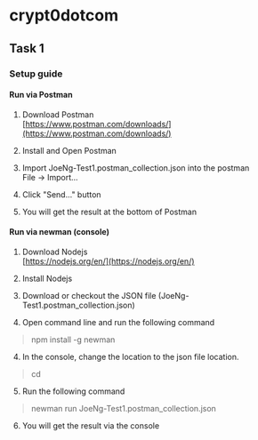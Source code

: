 # crypt0dotcom


## Task 1  
### Setup guide  
#### Run via Postman  
1. Download Postman  
[https://www.postman.com/downloads/](https://www.postman.com/downloads/)  

2. Install and Open Postman  
3. Import JoeNg-Test1.postman_collection.json into the postman  
File -> Import...

4. Click "Send..." button
5. You will get the result at the bottom of Postman


#### Run via newman (console)
1. Download Nodejs  
[https://nodejs.org/en/](https://nodejs.org/en/) 

2. Install Nodejs
4. Download or checkout the JSON file (JoeNg-Test1.postman_collection.json)
3. Open command line and run the following command
> npm install -g newman
4. In the console, change the location to the json file location.
> cd <path-to-json-file-folder>
5. Run the following command
> newman run JoeNg-Test1.postman_collection.json
6. You will get the result via the console
